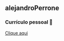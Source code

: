 ## alejandroPerrone
### Currículo pessoal 📄
[Clique aqui](https://alejandrop25.github.io/alejandroPerrone)
